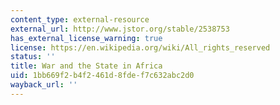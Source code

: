 ```yaml
---
content_type: external-resource
external_url: http://www.jstor.org/stable/2538753
has_external_license_warning: true
license: https://en.wikipedia.org/wiki/All_rights_reserved
status: ''
title: War and the State in Africa
uid: 1bb669f2-b4f2-461d-8fde-f7c632abc2d0
wayback_url: ''
---
```

